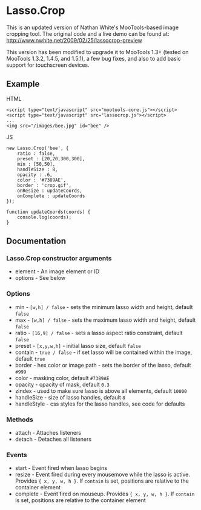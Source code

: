 Lasso.Crop
==========

This is an updated version of Nathan White's MooTools-based image cropping tool.
The original code and a live demo can be found at: http://www.nwhite.net/2009/02/25/lassocrop-preview

This version has been modified to upgrade it to MooTools 1.3+ (tested on MooTools 1.3.2, 1.4.5, and 1.5.1), a few bug fixes, and also to add basic support for touchscreen devices.

Example
-------
HTML

	<script type="text/javascript" src="mootools-core.js"></script>
	<script type="text/javascript" src="lassocrop.js"></script>
	...
	<img src="/images/bee.jpg" id="bee" />

JS

	new Lasso.Crop('bee', {
		ratio : false,
		preset : [20,20,300,300],
		min : [50,50],
		handleSize : 8,
		opacity : .6,
		color : '#7389AE',
		border : 'crop.gif',
		onResize : updateCoords,
		onComplete : updateCoords
	});

	function updateCoords(coords) {
		console.log(coords);
	}

Documentation
-------------
### Lasso.Crop constructor arguments
* element - An image element or ID
* options - See below

### Options
* min - `[w,h] / false` - sets the minimum lasso width and height, default `false`
* max - `[w,h] / false` - sets the maximum lasso width and height, default `false`
* ratio - `[16,9] / false` - sets a lasso aspect ratio constraint, default `false`
* preset - `[x,y,w,h]` - initial lasso size, default `false`
* contain - `true / false` - if set lasso will be contained within the image, default `true`
* border - hex color or image path - sets the border of the lasso, default `#999`
* color - masking color, default `#7389AE`
* opacity - opacity of mask, default `0.3`
* zindex - used to make sure lasso is above all elements, default `10000`
* handleSize - size of lasso handles, default `8`
* handleStyle - css styles for the lasso handles, see code for defaults

### Methods
* attach - Attaches listeners
* detach - Detaches all listeners

### Events
* start - Event fired when lasso begins
* resize - Event fired during every mousemove while the lasso is active. Provides `{ x, y, w, h }`. If `contain` is set, positions are relative to the container element
* complete - Event fired on mouseup. Provides `{ x, y, w, h }`. If `contain` is set, positions are relative to the container element

